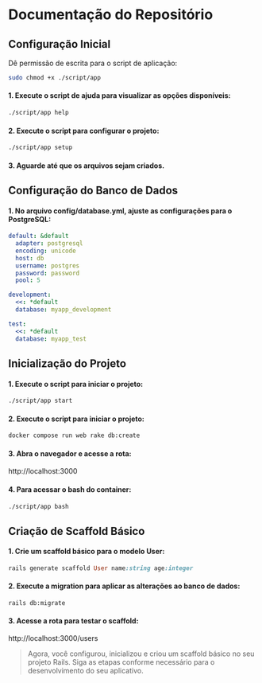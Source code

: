 # Documentação do Repositório

## Configuração Inicial

Dê permissão de escrita para o script de aplicação:

   ```bash
   sudo chmod +x ./script/app
   ```

#### 1. Execute o script de ajuda para visualizar as opções disponíveis:
```bash
./script/app help
```

#### 2. Execute o script para configurar o projeto:

```bash
./script/app setup
```

#### 3. Aguarde até que os arquivos sejam criados.

## Configuração do Banco de Dados

#### 1. No arquivo config/database.yml, ajuste as configurações para o PostgreSQL:

```yaml
default: &default
  adapter: postgresql
  encoding: unicode
  host: db
  username: postgres
  password: password
  pool: 5

development:
  <<: *default
  database: myapp_development

test:
  <<: *default
  database: myapp_test

```

## Inicialização do Projeto

#### 1. Execute o script para iniciar o projeto:

```bash
./script/app start
```

#### 2. Execute o script para iniciar o projeto:

```bash
docker compose run web rake db:create

```

#### 3. Abra o navegador e acesse a rota:

http://localhost:3000

#### 4. Para acessar o bash do container:

```bash
./script/app bash
```

## Criação de Scaffold Básico


#### 1. Crie um scaffold básico para o modelo User:

```ruby
rails generate scaffold User name:string age:integer
```

#### 2. Execute a migration para aplicar as alterações ao banco de dados:

```runy
rails db:migrate
```

#### 3. Acesse a rota para testar o scaffold:

http://localhost:3000/users

> Agora, você configurou, inicializou e criou um scaffold básico no seu projeto Rails. Siga as etapas conforme necessário para o desenvolvimento do seu aplicativo.